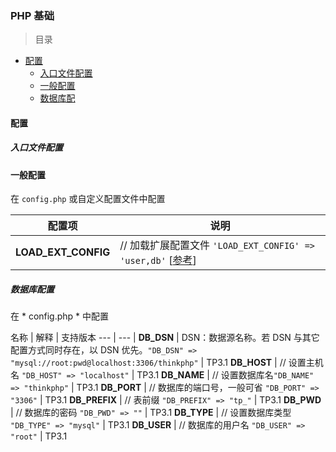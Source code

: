 ### PHP 基础

> 目录
* [配置](#配置)
    * [入口文件配置](#入口文件配置)
    * [一般配置](#一般配置)
    * [数据库配](#数据库配)

#### 配置

##### 入口文件配置

#### 一般配置

在 `config.php` 或自定义配置文件中配置

配置项 | 说明
--- | ---
**LOAD_EXT_CONFIG** | // 加载扩展配置文件 `'LOAD_EXT_CONFIG' => 'user,db'` [[参考](https://www.kancloud.cn/manual/thinkphp/1693)]

##### 数据库配置

在 * config.php * 中配置

名称 | 解释 | 支持版本
--- | --- |
**DB_DSN** |	DSN：数据源名称。若 DSN 与其它配置方式同时存在，以 DSN 优先。` "DB_DSN" => "mysql://root:pwd@localhost:3306/thinkphp" ` |	 TP3.1
**DB_HOST** | // 设置主机名 `"DB_HOST" => "localhost"` | TP3.1
**DB_NAME** |	// 设置数据库名`"DB_NAME" => "thinkphp"` | TP3.1
**DB_PORT** |	// 数据库的端口号，一般可省 `"DB_PORT" => "3306"` | TP3.1
**DB_PREFIX** | // 表前缀 `"DB_PREFIX" => "tp_"` | TP3.1
**DB_PWD** |	// 数据库的密码 `"DB_PWD" => ""` | TP3.1
**DB_TYPE** |	// 设置数据库类型 `"DB_TYPE" => "mysql"` | TP3.1
**DB_USER** | // 数据库的用户名 `"DB_USER" => "root"` | TP3.1